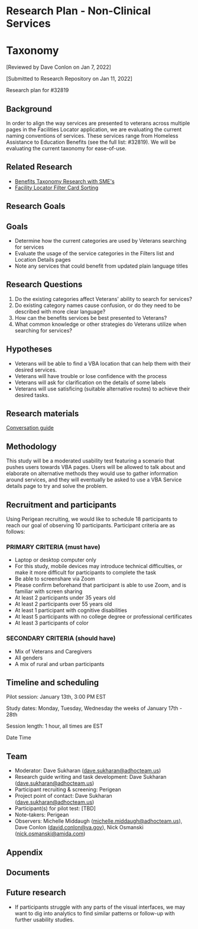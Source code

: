 # Research Plan - Non-Clinical Services

# Taxonomy
[Reviewed by Dave Conlon on Jan 7, 2022]

[Submitted to Research Repository on Jan 11, 2022]

Research plan for #32819

## Background

In order to align the way services are presented to veterans across multiple pages in the
Facilities Locator application, we are evaluating the current naming conventions of services.
These services range from Homeless Assistance to Education Benefits (see the full list:
#32819). We will be evaluating the current taxonomy for ease-of-use.

## Related Research
* [Benefits Taxonomy Research with SME's](https://github.com/department-of-veterans-affairs/va.gov-team/tree/master/products/facilities/facility-locator/research/user-research/benefits-taxonomy-research-SME)
* [Facility Locator Filter Card Sorting](https://github.com/department-of-veterans-affairs/va.gov-team/blob/master/products/facilities/facility-locator/research/user-research/redesign/filter-categorization/research-findings.md)

## Research Goals

## Goals

*  Determine how the current categories are used by Veterans searching for services
*  Evaluate the usage of the service categories in the Filters list and Location Details pages
*  Note any services that could benefit from updated plain language titles

## Research Questions

1. Do the existing categories affect Veterans' ability to search for services?
2. Do existing category names cause confusion, or do they need to be described with more
    clear language?
3. How can the benefits services be best presented to Veterans?
4. What common knowledge or other strategies do Veterans utilize when searching for
    services?

## Hypotheses

*  Veterans will be able to find a VBA location that can help them with their desired
services.
*  Veterans will have trouble or lose confidence with the process
*  Veterans will ask for clarification on the details of some labels
*  Veterans will use satisficing (suitable alternative routes) to achieve their desired tasks.

## Research materials

[Conversation guide](https://github.com/department-of-veterans-affairs/va.gov-team/blob/master/products/facilities/facility-locator/research/user-research/services-benefits-taxonomy-USERS/conversation-guide.md)

## Methodology


This study will be a moderated usability test featuring a scenario that pushes users towards
VBA pages. Users will be allowed to talk about and elaborate on alternative methods they
would use to gather information around services, and they will eventually be asked to use a
VBA Service details page to try and solve the problem.

## Recruitment and participants


Using Perigean recruiting, we would like to schedule 18 participants to reach our goal of
observing 10 participants. Participant criteria are as follows:


### PRIMARY CRITERIA (must have)
*  Laptop or desktop computer only
*  For this study, mobile devices may introduce technical difficulties, or make it more difficult for participants to complete the task
*  Be able to screenshare via Zoom
*  Please confirm beforehand that participant is able to use Zoom, and is familiar with screen sharing
*  At least 2 participants under 35 years old
*  At least 2 participants over 55 years old
*  At least 1 participant with cognitive disabilities
*  At least 5 participants with no college degree or professional certificates
*  At least 3 participants of color

### SECONDARY CRITERIA (should have)
* Mix of Veterans and Caregivers
* All genders
* A mix of rural and urban participants

## Timeline and scheduling


Pilot session: January 13th, 3:00 PM EST


Study dates: Monday, Tuesday, Wednesday the weeks of January 17th - 28th


Session length: 1 hour, all times are EST


Date Time

## Team


*  Moderator: Dave Sukharan (dave.sukharan@adhocteam.us)
*  Research guide writing and task development: Dave Sukharan
(dave.sukharan@adhocteam.us)
*  Participant recruiting & screening: Perigean
*  Project point of contact: Dave Sukharan (dave.sukharan@adhocteam.us)
*  Participant(s) for pilot test: [TBD]
*  Note-takers: Perigean
*  Observers: Michelle Middaugh (michelle.middaugh@adhocteam.us), Dave Conlon
(david.conlon@va.gov), Nick Osmanski (nick.osmanski@amida.com)

## Appendix

## Documents


## Future research


*  If participants struggle with any parts of the visual interfaces, we may want to dig into
analytics to find similar patterns or follow-up with further usability studies.

